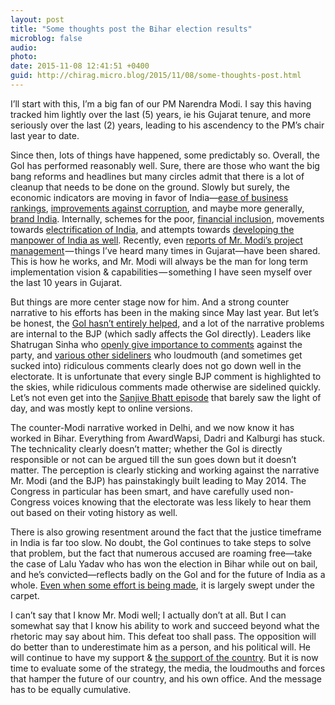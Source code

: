 ```yaml
---
layout: post
title: "Some thoughts post the Bihar election results"
microblog: false
audio: 
photo: 
date: 2015-11-08 12:41:51 +0400
guid: http://chirag.micro.blog/2015/11/08/some-thoughts-post.html
---
```

<p>I’ll start with this, I’m a big fan of our PM Narendra Modi. I say this having tracked him lightly over the last (5) years, ie his Gujarat tenure, and more seriously over the last (2) years, leading to his ascendency to the PM’s chair last year to date.</p>
<p>Since then, lots of things have happened, some predictably so. Overall, the GoI has performed reasonably well. Sure, there are those who want the big bang reforms and headlines but many circles admit that there is a lot of cleanup that needs to be done on the ground. Slowly but surely, the economic indicators are moving in favor of India—<a href="http://www.ndtv.com/india-news/india-ranks-130-in-ease-of-doing-business-report-jumps-12-spots-1237167" target="_blank">ease of business rankings</a>, <a href="http://blogs.wsj.com/indiarealtime/2014/12/03/india-ranked-less-corrupt-than-china-for-the-first-time-in-18-years/" target="_blank">improvements against corruption</a>, and maybe more generally, <a href="http://www.rediff.com/business/report/pix-special-most-valuable-nation-brands-india-ranks-at-7/20151012.htm" target="_blank">brand India</a>. Internally, schemes for the poor, <a href="http://www.pmjdy.gov.in/account-statistics-country.aspx" target="_blank">financial inclusion</a>, movements towards <a href="http://www.moneycontrol.com/news/economy/why-uday-discom-restructuring-initiative-will-work-goyal_4015181.html" target="_blank">electrification of India</a>, and attempts towards <a href="http://www.firstpost.com/business/pm-modi-says-transforming-reform-is-a-marathon-not-a-sprint-wants-india-to-be-a-job-creator-2497506.html" target="_blank">developing the manpower of India as well</a>. Recently, even <a href="http://www.ndtv.com/india-news/once-a-month-pm-narendra-modi-steps-in-to-revive-stalled-projects-1238011" target="_blank">reports of Mr. Modi’s project management</a> — things I’ve heard many times in Gujarat—have been shared. This is how he works, and Mr. Modi will always be the man for long term implementation vision &amp; capabilities — something I have seen myself over the last 10 years in Gujarat.</p>
<p>But things are more center stage now for him. And a strong counter narrative to his efforts has been in the making since May last year. But let’s be honest, the <a href="http://www.firstpost.com/politics/hook-line-and-sinker-modis-media-baiters-laid-a-trap-for-him-and-he-walked-into-it-2482626.html" target="_blank">GoI hasn’t entirely helped</a>, and a lot of the narrative problems are internal to the BJP (which sadly affects the GoI directly). Leaders like Shatrugan Sinha who <a href="https://twitter.com/ShatruganSinha/status/655612079840235521" target="_blank">openly give importance to comments</a> against the party, and <a href="http://www.ndtv.com/india-news/bjps-kailash-vijayvargiya-makes-friends-and-controversies-easily-1240154" target="_blank">various other sideliners</a> who loudmouth (and sometimes get sucked into) ridiculous comments clearly does not go down well in the electorate. It is unfortunate that every single BJP comment is highlighted to the skies, while ridiculous comments made otherwise are sidelined quickly. Let’s not even get into the <a href="http://swarajyamag.com/politics/why-is-the-supreme-court-angry-with-sanjiv-bhatt/" target="_blank">Sanjive Bhatt episode</a> that barely saw the light of day, and was mostly kept to online versions.</p>
<p>The counter-Modi narrative worked in Delhi, and we now know it has worked in Bihar. Everything from AwardWapsi, Dadri and Kalburgi has stuck. The technicality clearly doesn’t matter; whether the GoI is directly responsible or not can be argued till the sun goes down but it doesn’t matter. The perception is clearly sticking and working against the narrative Mr. Modi (and the BJP) has painstakingly built leading to May 2014. The Congress in particular has been smart, and have carefully used non-Congress voices knowing that the electorate was less likely to hear them out based on their voting history as well.</p>
<p>There is also growing resentment around the fact that the justice timeframe in India is far too slow. No doubt, the GoI continues to take steps to solve that problem, but the fact that numerous accused are roaming free—take the case of Lalu Yadav who has won the election in Bihar while out on bail, and he’s convicted—reflects badly on the GoI and for the future of India as a whole. <a href="http://www.ndtv.com/india-news/bikaner-land-grab-case-enforcement-directorate-searches-premises-of-delhi-firm-1239415" target="_blank">Even when some effort is being made</a>, it is largely swept under the carpet.</p>
<p>I can’t say that I know Mr. Modi well; I actually don’t at all. But I can somewhat say that I know his ability to work and succeed beyond what the rhetoric may say about him. This defeat too shall pass. The opposition will do better than to underestimate him as a person, and his political will. He will continue to have my support &amp; <a href="http://www.pewglobal.org/2015/09/17/1-the-modi-phenomenon/" target="_blank">the support of the country</a>. But it is now time to evaluate some of the strategy, the media, the loudmouths and forces that hamper the future of our country, and his own office. And the message has to be equally cumulative.</p>
